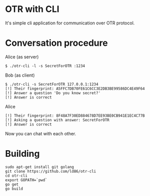 OTR with CLI
============

It's simple cli application for communication over OTR protocol.

Conversation procedure
===========================

Alice (as server)
	
	$ ./otr-cli -l -s SecretForOTR :1234
Bob (as client)

	$ ./otr-cli -s SecretForOTR 127.0.0.1:1234
	[!] Their fingerprint: A5FFC7DB70FE61C6CC3E2DB3BE99586DC4E49F64
	[!] Answer a question 'Do you know secret?'
	[!] Answer is correct
Alice 

	[!] Their fingerprint: 8F48A7F30ED884678D7EE93BE0CB941E1EC4C77B
	[!] Asking a question with answer: SecretForOTR
	[!] Answer is correct

Now you can chat with each other.

Building
=============

	sudo apt-get install git golang
	git clone https://github.com/ld86/otr-cli
	cd otr-cli
	export GOPATH=`pwd`
	go get
	go build
